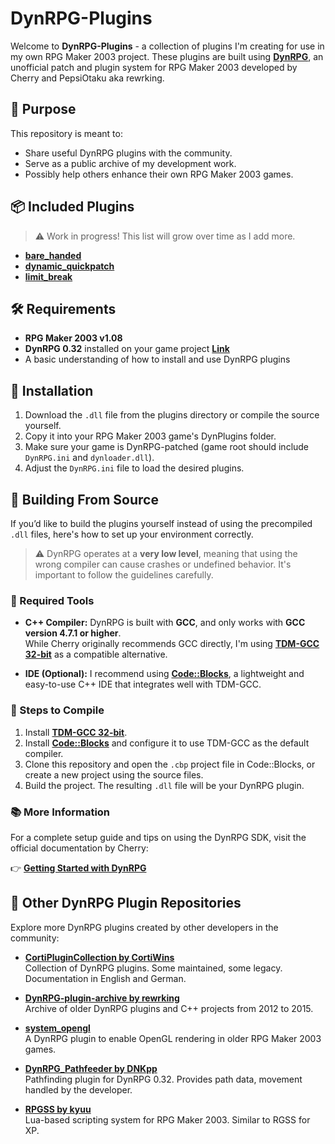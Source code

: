 # DynRPG-Plugins

Welcome to **DynRPG-Plugins** - a collection of plugins I'm creating for use in my own RPG Maker 2003 project. These plugins are built using **[DynRPG](https://rpg-maker.cherrytree.at/dynrpg/index.html)**, an unofficial patch and plugin system for RPG Maker 2003 developed by Cherry and PepsiOtaku aka rewrking.

## 🚀 Purpose

This repository is meant to:

- Share useful DynRPG plugins with the community.
- Serve as a public archive of my development work.
- Possibly help others enhance their own RPG Maker 2003 games.

## 📦 Included Plugins

> ⚠️ Work in progress! This list will grow over time as I add more.

- **[bare_handed](https://github.com/MoVehrs/DynRPG-Plugins/tree/main/bare_handed)**
- **[dynamic_quickpatch](https://github.com/MoVehrs/DynRPG-Plugins/tree/main/dynamic_quickpatch)**
- **[limit_break](https://github.com/MoVehrs/DynRPG-Plugins/tree/main/limit_break)**

## 🛠 Requirements

- **RPG Maker 2003 v1.08**
- **DynRPG 0.32** installed on your game project **[Link](https://github.com/rewrking/DynRPG)**
- A basic understanding of how to install and use DynRPG plugins

## 📁 Installation

1. Download the `.dll` file from the plugins directory or compile the source yourself.
2. Copy it into your RPG Maker 2003 game's DynPlugins folder.
3. Make sure your game is DynRPG-patched (game root should include `DynRPG.ini` and `dynloader.dll`).
4. Adjust the `DynRPG.ini` file to load the desired plugins. 

## 🧪 Building From Source

If you’d like to build the plugins yourself instead of using the precompiled `.dll` files, here's how to set up your environment correctly.

> ⚠️ DynRPG operates at a **very low level**, meaning that using the wrong compiler can cause crashes or undefined behavior. It's important to follow the guidelines carefully.

### 🧰 Required Tools

- **C++ Compiler:** DynRPG is built with **GCC**, and only works with **GCC version 4.7.1 or higher**.  
  While Cherry originally recommends GCC directly, I'm using **[TDM-GCC 32-bit](https://jmeubank.github.io/tdm-gcc/download/)** as a compatible alternative.

- **IDE (Optional):** I recommend using **[Code::Blocks](https://www.codeblocks.org/)**, a lightweight and easy-to-use C++ IDE that integrates well with TDM-GCC.

### 🧵 Steps to Compile

1. Install **[TDM-GCC 32-bit](https://jmeubank.github.io/tdm-gcc/download/)**.
2. Install **[Code::Blocks](https://www.codeblocks.org/)** and configure it to use TDM-GCC as the default compiler.
3. Clone this repository and open the `.cbp` project file in Code::Blocks, or create a new project using the source files.
4. Build the project. The resulting `.dll` file will be your DynRPG plugin.

### 📚 More Information

For a complete setup guide and tips on using the DynRPG SDK, visit the official documentation by Cherry:

👉 **[Getting Started with DynRPG](https://rpg-maker.cherrytree.at/dynrpg/getting_started.html)**

## 🧩 Other DynRPG Plugin Repositories

Explore more DynRPG plugins created by other developers in the community:

- **[CortiPluginCollection by CortiWins](https://github.com/CortiWins/CortiPluginCollection/tree/main)**  
  Collection of DynRPG plugins. Some maintained, some legacy. Documentation in English and German.
  
- **[DynRPG-plugin-archive by rewrking](https://github.com/rewrking/DynRPG-plugin-archive)**  
  Archive of older DynRPG plugins and C++ projects from 2012 to 2015.

- **[system_opengl](https://github.com/rewrking/DynRPG-system-opengl)**  
  A DynRPG plugin to enable OpenGL rendering in older RPG Maker 2003 games.
  
- **[DynRPG_Pathfeeder by DNKpp](https://github.com/DNKpp/DynRPG_Pathfeeder)**  
  Pathfinding plugin for DynRPG 0.32. Provides path data, movement handled by the developer.
  
- **[RPGSS by kyuu](https://github.com/kyuu/dynrpg-rpgss)**  
  Lua-based scripting system for RPG Maker 2003. Similar to RGSS for XP.
